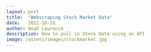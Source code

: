 ```yaml
---
layout: post
title:  "Webscraping Stock Market Data"
date:   2022-10-18
author: Noah Lawrence
description: How to pull in Stock Data using an API
image: /assets/images/stockmarket.jpg
---
```

